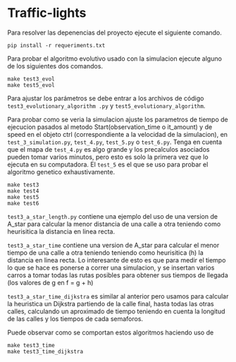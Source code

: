 
# Traffic-lights

Para resolver las depenencias del proyecto ejecute el siguiente comando.

```shell
pip install -r requeriments.txt 
```


Para probar el algoritmo evolutivo usado con la simulacion ejecute alguno de los siguientes dos comandos.

```shell
make test3_evol
make test5_evol
```

Para ajustar los parámetros se debe entrar a los archivos de código `test3_evolutionary_algorithm .py` y `test5_evolutionary_algorithm`.

Para probar como se veria la simulacion ajuste los parametros de tiempo de ejecucion pasados al metodo Start(observation_time o it_amount) y de speed en el objeto ctrl (correspondiente a la velocidad de la simulacion), en `test_3_simulation.py`, `test_4.py`, `test_5.py` o `test_6.py`. Tenga en cuenta que el mapa de `test_4.py` es algo grande y los precalculos asociados pueden tomar varios minutos, pero esto es solo la primera vez que lo ejecuta en su computadora. El `test_5` es el que se uso para probar el algoritmo genetico exhaustivamente.

```shell
make test3
make test4
make test5
make test6
```

`test3_a_star_length.py` contiene una ejemplo del uso de una version de A_star para calcular la menor distancia de una calle a otra teniendo como heurisitica la distancia en linea recta. 

`test3_a_star_time` contiene una version de A_star para calcular el menor tiempo de una calle a otra teniendo teniendo como heurisitica (h) la distancia en linea recta. Lo interesante de esto es que para medir el tiempo lo que se hace es ponerse a correr una simulacion, y se insertan varios carros a tomar todas las rutas posibles para obtener sus tiempos de llegada (los valores de g en f = g + h)

`test3_a_star_time_dijkstra` es similar al anterior pero usamos para calcular la heuristica un Dijkstra partiendo de la calle final, hasta todas las otras calles, calculando un aproximado de tiempo teniendo en cuenta la longitud de las calles y los tiempos de cada semaforos.

Puede observar como se comportan estos algoritmos haciendo uso de 
```shell
make test3_time
make test3_time_dijkstra
```